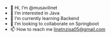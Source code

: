 - 👋 Hi, I’m @musavilinet
- 👀 I’m interested in Java
- 🌱 I’m currently learning Backend
- 💞️ I’m looking to collaborate on Springboot
- 📫 How to reach me linetnzisa05@gmail.com

<!---
musavilinet/musavilinet is a ✨ special ✨ repository because its `README.md` (this file) appears on your GitHub profile.
You can click the Preview link to take a look at your changes.
--->
